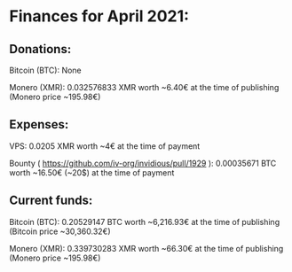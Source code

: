 # Finances for April 2021:


## Donations:

Bitcoin (BTC): None

Monero (XMR): 0.032576833 XMR worth ~6.40€ at the time of publishing (Monero price ~195.98€)


## Expenses:

VPS: 0.0205 XMR worth ~4€ at the time of payment

Bounty ( https://github.com/iv-org/invidious/pull/1929 ): 0.00035671 BTC worth ~16.50€ (~20$) at the time of payment


## Current funds:

Bitcoin (BTC): 0.20529147 BTC worth ~6,216.93€ at the time of publishing (Bitcoin price ~30,360.32€)

Monero (XMR): 0.339730283 XMR worth ~66.30€ at the time of publishing (Monero price ~195.98€)
